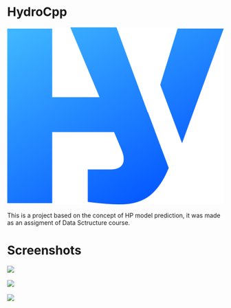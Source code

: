 # HydroCpp

![logo](/public/HydroLogo.png)

This is a project based on the concept of HP model prediction, it was made as an assigment of Data Sctructure course.

# Screenshots

![](https://i.imgur.com/lu7EMmd.png)

![](https://i.imgur.com/ZBiiDdA.png)

![](https://i.imgur.com/PG9f12f.png)

